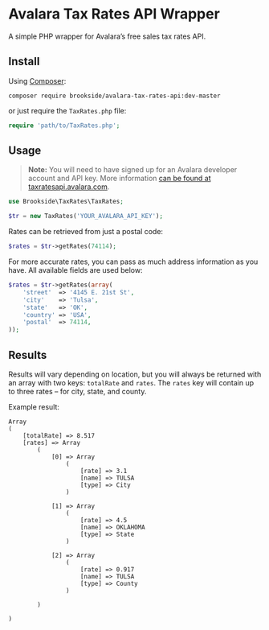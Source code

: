 Avalara Tax Rates API Wrapper
=============================

A simple PHP wrapper for Avalara’s free sales tax rates API.

## Install

Using [Composer](http://getcomposer.org/):

```
composer require brookside/avalara-tax-rates-api:dev-master
```

or just require the `TaxRates.php` file:

```php
require 'path/to/TaxRates.php';
```

## Usage

> **Note:** You will need to have signed up for an Avalara developer account and API key. More information [can be found at taxratesapi.avalara.com](http://taxratesapi.avalara.com).

```php
use Brookside\TaxRates\TaxRates;

$tr = new TaxRates('YOUR_AVALARA_API_KEY');
```

Rates can be retrieved from just a postal code:

```php
$rates = $tr->getRates(74114);
```

For more accurate rates, you can pass as much address information as you have. All available fields are used below:

```php
$rates = $tr->getRates(array(
    'street'  => '4145 E. 21st St',
    'city'    => 'Tulsa',
    'state'   => 'OK',
    'country' => 'USA',
    'postal'  => 74114,
));
```

## Results

Results will vary depending on location, but you will always be returned with an array with two keys: `totalRate` and `rates`. The `rates` key will contain up to three rates – for city, state, and county.

Example result:

```
Array
(
    [totalRate] => 8.517
    [rates] => Array
        (
            [0] => Array
                (
                    [rate] => 3.1
                    [name] => TULSA
                    [type] => City
                )

            [1] => Array
                (
                    [rate] => 4.5
                    [name] => OKLAHOMA
                    [type] => State
                )

            [2] => Array
                (
                    [rate] => 0.917
                    [name] => TULSA
                    [type] => County
                )

        )

)
```
